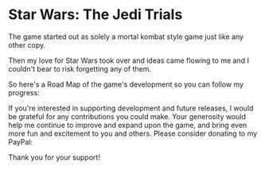 # Star Wars: The Jedi Trials

The game started out as solely a mortal kombat style game just like any other copy. 

Then my love for Star Wars took over and ideas came flowing to me and I couldn't bear to risk forgetting any of them.

So here's a Road Map of the game's development so you can follow my progress:









If you're interested in supporting development and future releases, I would be grateful for any contributions you could make. Your generosity would help me continue to improve and expand upon the game, and bring even more fun and excitement to you and others. Please consider donating to my PayPal:

<div id="donate-button-container">
<div id="donate-button"></div>
<script src="https://www.paypalobjects.com/donate/sdk/donate-sdk.js" charset="UTF-8"></script>
<script>
PayPal.Donation.Button({
env:'production',
hosted_button_id:'ESX8UM8YGEJ9N',
image: {
src:'https://www.paypalobjects.com/en_GB/i/btn/btn_donate_LG.gif',
alt:'Donate with PayPal button',
title:'PayPal - The safer, easier way to pay online!',
}
}).render('#donate-button');
</script>
</div>

Thank you for your support!